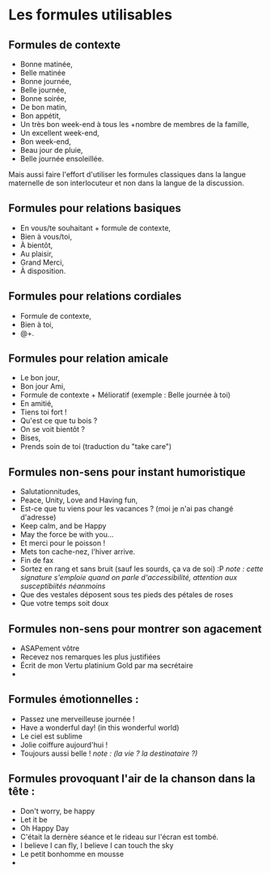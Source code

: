 # Les formules utilisables 

## Formules de contexte
- Bonne matinée, 
- Belle matinée
- Bonne journée, 
- Belle journée, 
- Bonne soirée, 
- De bon matin, 
- Bon appétit,
- Un très bon week-end à tous les +nombre de membres de la famille, 
- Un excellent week-end,
- Bon week-end,
- Beau jour de pluie, 
- Belle journée ensoleillée.

Mais aussi faire l'effort d'utiliser les formules classiques dans la langue maternelle de son interlocuteur et non dans la langue de la discussion.

## Formules pour relations basiques 
- En vous/te souhaitant + formule de contexte, 
- Bien à vous/toi, 
- À bientôt,
- Au plaisir,
- Grand Merci, 
- À disposition.


## Formules pour relations cordiales
- Formule de contexte, 
- Bien à toi, 
- @+.


## Formules pour relation amicale
- Le bon jour, 
- Bon jour Ami, 
- Formule de contexte + Mélioratif (exemple : Belle journée à toi) 
- En amitié, 
- Tiens toi fort !
- Qu'est ce que tu bois ?
- On se voit bientôt ?
- Bises, 
- Prends soin de toi (traduction du "take care")


## Formules non-sens pour instant humoristique
- Salutationnitudes, 
- Peace, Unity, Love and Having fun,
- Est-ce que tu viens pour les vacances ? (moi je n'ai pas changé d'adresse)
- Keep calm, and be Happy
- May the force be with you...
- Et merci pour le poisson !
- Mets ton cache-nez, l'hiver arrive.
- Fin de fax
- Sortez en rang et sans bruit (sauf les sourds, ça va de soi) :P _note : cette signature s'emploie quand on parle d'accessibilité, attention aux susceptibiités néanmoins_
- Que des vestales déposent sous tes pieds des pétales de roses
- Que votre temps soit doux


## Formules non-sens pour montrer son agacement
- ASAPement vôtre
- Recevez nos remarques les plus justifiées
- Écrit de mon Vertu platinium Gold par ma secrétaire
- 


## Formules émotionnelles :
- Passez une merveilleuse journée !
- Have a wonderful day! (in this wonderful world)
- Le ciel est sublime
- Jolie coiffure aujourd'hui !
- Toujours aussi belle ! _note : (la vie ? la destinataire ?)_


## Formules provoquant l'air de la chanson dans la tête :
- Don't worry, be happy
- Let it be
- Oh Happy Day
- C'était la dernère séance et le rideau sur l'écran est tombé.
- I believe I can fly, I believe I can touch the sky
- Le petit bonhomme en mousse
- 
